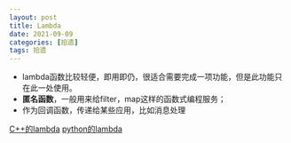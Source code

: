 ```yaml
---
layout: post
title: Lambda 
date: 2021-09-09
categories: [拾遗]
tags: 拾遗
---
```


- lambda函数比较轻便，即用即仍，很适合需要完成一项功能，但是此功能只在此一处使用。
- **匿名函数**，一般用来给filter，map这样的函数式编程服务；
- 作为回调函数，传递给某些应用，比如消息处理

[C++的lambda](https://www.runoob.com/cplusplus/cpp-functions.html)
[python的lambda](https://www.liaoxuefeng.com/wiki/1016959663602400/1017451447842528)
